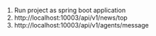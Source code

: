1. Run project as spring boot application
2. http://localhost:10003/api/v1/news/top
3. http://localhost:10003/api/v1/agents/message

